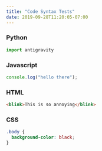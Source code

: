 ```yaml
---
title: "Code Syntax Tests"
date: 2019-09-28T11:20:05-07:00
---
```


### Python
```python
import antigravity
```

### Javascript
```javascript
console.log("hello there");
```

### HTML
```html
<blink>This is so annoying</blink>
```

### CSS
```css
.body {
  background-color: black;
}
```
